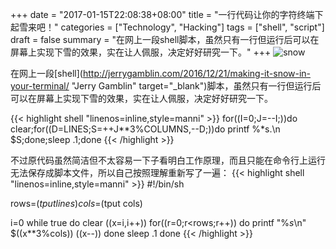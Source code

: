 +++
date = "2017-01-15T22:08:38+08:00"
title = "一行代码让你的字符终端下起雪来吧！"
categories = ["Technology", "Hacking"]
tags = ["shell", "script"]
draft = false
summary = "在网上一段shell脚本，虽然只有一行但运行后可以在屏幕上实现下雪的效果，实在让人佩服，决定好好研究一下。"
+++
![snow](/images/2017/01/snow.gif)

在网上一段[shell](http://jerrygamblin.com/2016/12/21/making-it-snow-in-your-terminal/ "Jerry Gamblin" target="_blank")脚本，虽然只有一行但运行后可以在屏幕上实现下雪的效果，实在让人佩服，决定好好研究一下。

{{< highlight shell "linenos=inline,style=manni" >}}
for((I=0;J=--I;))do clear;for((D=LINES;S=++J**3%COLUMNS,--D;))do printf %*s.\\n $S;done;sleep .1;done
{{< /highlight >}}


不过原代码虽然简洁但不太容易一下子看明白工作原理，而且只能在命令行上运行无法保存成脚本文件，所以自己按照理解重新写了一遍：
{{< highlight shell "linenos=inline,style=manni" >}}
#!/bin/sh

rows=$(tput lines)
cols=$(tput cols)

i=0
while true
do
    clear
    ((x=i,i++))
    for((r=0;r<rows;r++))
    do
        printf "%*s*\n" $((x**3%cols))
        ((x--))
    done
    sleep .1
done
{{< /highlight >}}
